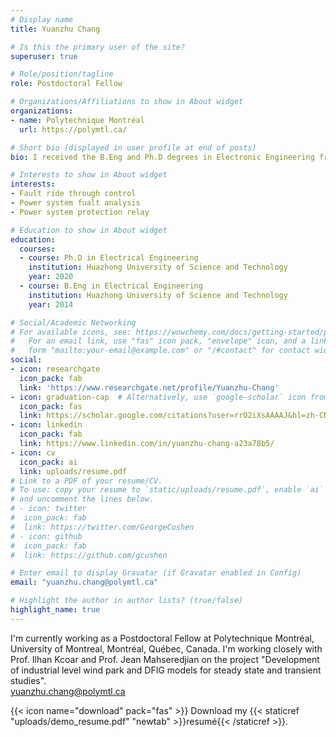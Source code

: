 ```yaml
---
# Display name
title: Yuanzhu Chang

# Is this the primary user of the site?
superuser: true

# Role/position/tagline
role: Postdoctoral Fellow

# Organizations/Affiliations to show in About widget
organizations:
- name: Polytechnique Montréal
  url: https://polymtl.ca/

# Short bio (displayed in user profile at end of posts)
bio: I received the B.Eng and Ph.D degrees in Electronic Engineering from State Key Laboratory of Advanced Electromagnetic and Technology, Huazhong University of Science and Technology, China, in 2014 and 2020. Now, I am a Postdoctoral Fellow at Polytechnique Montréal.

# Interests to show in About widget
interests:
- Fault ride through control
- Power system fualt analysis
- Power system protection relay

# Education to show in About widget
education:
  courses:
  - course: Ph.D in Electrical Engineering
    institution: Huazhong University of Science and Technology
    year: 2020
  - course: B.Eng in Electrical Engineering
    institution: Huazhong University of Science and Technology
    year: 2014

# Social/Academic Networking
# For available icons, see: https://wowchemy.com/docs/getting-started/page-builder/#icons
#   For an email link, use "fas" icon pack, "envelope" icon, and a link in the
#   form "mailto:your-email@example.com" or "/#contact" for contact widget.
social:
- icon: researchgate
  icon_pack: fab
  link: 'https://www.researchgate.net/profile/Yuanzhu-Chang'
- icon: graduation-cap  # Alternatively, use `google-scholar` icon from `ai` icon pack
  icon_pack: fas
  link: https://scholar.google.com/citations?user=rrO2iXsAAAAJ&hl=zh-CN&oi=ao
- icon: linkedin
  icon_pack: fab
  link: https://www.linkedin.com/in/yuanzhu-chang-a23a78b5/
- icon: cv
  icon_pack: ai
  link: uploads/resume.pdf
# Link to a PDF of your resume/CV.
# To use: copy your resume to `static/uploads/resume.pdf`, enable `ai` icons in `params.toml`, 
# and uncomment the lines below.
# - icon: twitter
#  icon_pack: fab
#  link: https://twitter.com/GeorgeCushen
# - icon: github
#  icon_pack: fab
#  link: https://github.com/gcushen

# Enter email to display Gravatar (if Gravatar enabled in Config)
email: "yuanzhu.chang@polymtl.ca"

# Highlight the author in author lists? (true/false)
highlight_name: true
---
```


I'm currently working as a Postdoctoral Fellow at Polytechnique Montréal, University of Montreal, Montréal, Québec, Canada. I'm working closely with Prof. Ilhan Kcoar and Prof. Jean Mahseredjian on the project "Development of industrial level wind park and DFIG models for steady state and transient studies".<br>
yuanzhu.chang@polymtl.ca 

{{< icon name="download" pack="fas" >}} Download my {{< staticref "uploads/demo_resume.pdf" "newtab" >}}resumé{{< /staticref >}}.
